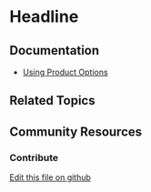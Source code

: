 # Headline

## Documentation

* [Using Product Options](https://learn.liferay.com/w/commerce/product-management/creating-and-managing-products/products/using-product-options)

## Related Topics

## Community Resources

### Contribute

[Edit this file on github](https://github.com/olafk/controlpanel-documentation-docs/blob/master/md/74en/com_liferay_commerce_product_options_web_internal_portlet_CPOptionCategoriesPortlet/editProductOptionCategory.md)
